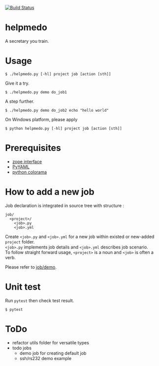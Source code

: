 [![Build Status](https://travis-ci.org/wecanspeak/helpmedo.svg?branch=master)](https://travis-ci.org/wecanspeak/helpmedo)

# helpmedo

A secretary you train.

# Usage 
```
$ ./helpmedo.py [-hl] project job [action [sth]]
```

Give it a try.
```
$ ./helpmedo.py demo do_job1
```

A step further.
```
$ ./helpmedo.py demo do_job2 echo "hello world"
```

On Windows platform, please apply
```
$ python helpmedo.py [-hl] project job [action [sth]]
```

# Prerequisites

* [zope interface](https://pypi.org/project/zope.interface/)
* [PyYAML](https://pypi.org/project/PyYAML/)
* [python colorama](https://pypi.org/project/colorama/)

# How to add a new job

Job declaration is integrated in source tree with structure : 

```
job/
  <project>/
    <job>.py
    <job>.yml
```

Create `<job>.py` and `<job>.yml` for a new job within existed or new-added `project` folder.<br>
`<job>.py` implements job details and `<job>.yml` describes job scenario.<br>
To follow straight forward usage, `<project>` is a noun and `<job>` is often a verb.

Please refer to [job/demo](job/demo).

# Unit test

Run `pytest` then check test result.
```
$ pytest
```

# ToDo

* refactor utils folder for versatile types
* todo jobs
  * demo job for creating default job 
  * ssh/rs232 demo example
